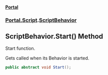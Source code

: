#### [Portal](index.md 'index')
### [Portal.Script](Portal.Script.md 'Portal.Script').[ScriptBehavior](ScriptBehavior.md 'Portal.Script.ScriptBehavior')

## ScriptBehavior.Start() Method

Start function.  
  
Gets called when its Behavior is started.

```csharp
public abstract void Start();
```